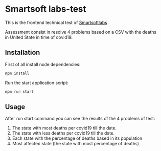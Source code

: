 # Smartsoft labs-test

This is the frontend technical test of [Smartsoftlabs](https://www.smartsoftlabs.com/en/home/) . 

Assessment consist in resolve 4 problems based on a CSV with the deaths in United State in time of covid19.

## Installation

First of all install node dependencies:

```bash
npm install
```
Run the start application script:
```bash
npm run start
```

## Usage

After run start command you can see the results of the 4 problems of test:

1. The state with most deaths per covid19 till the date.
2. The state with less deaths per covid19 till the date.
3. Each state with the percentage of deaths based in its population
4. Most affected state (the state with most percentage of deaths)
